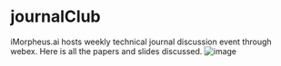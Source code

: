 # journalClub
iMorpheus.ai hosts weekly technical journal discussion event through webex. Here is all the papers and slides discussed.
![image](https://github.com/ziren123/journalClub/blob/master/Slides/JournalClub_11-03.png)
